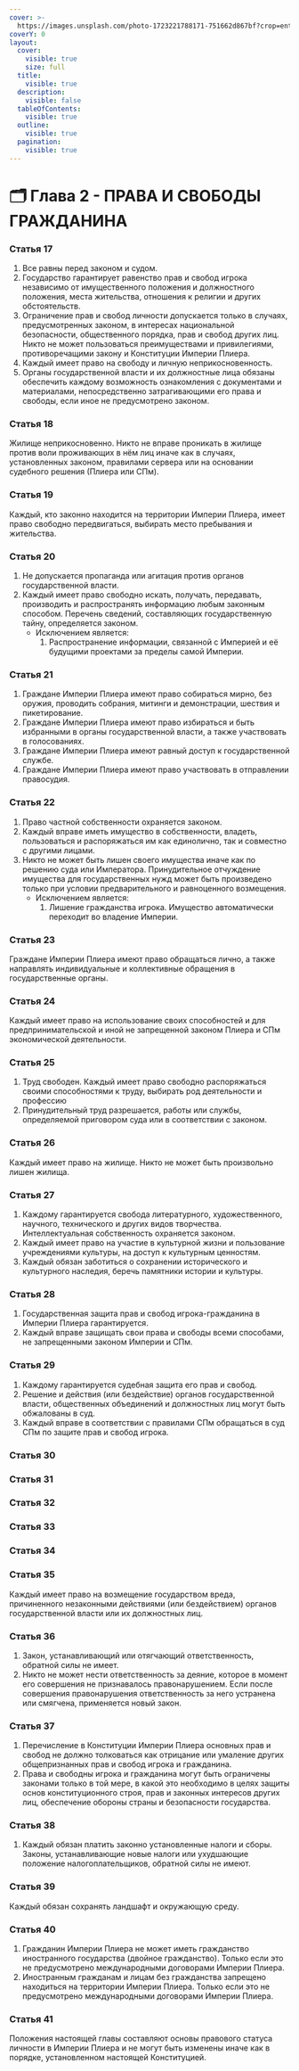 ```yaml
---
cover: >-
  https://images.unsplash.com/photo-1723221788171-751662d867bf?crop=entropy&cs=srgb&fm=jpg&ixid=M3wxOTcwMjR8MHwxfHJhbmRvbXx8fHx8fHx8fDE3MjU3OTU4MTh8&ixlib=rb-4.0.3&q=85
coverY: 0
layout:
  cover:
    visible: true
    size: full
  title:
    visible: true
  description:
    visible: false
  tableOfContents:
    visible: true
  outline:
    visible: true
  pagination:
    visible: true
---
```


# 🗂️ Глава 2 - ПРАВА И СВОБОДЫ ГРАЖДАНИНА

### **Статья 17**

1. Все равны перед законом и судом.
2. Государство гарантирует равенство прав и свобод игрока независимо от имущественного положения и должностного положения, места жительства, отношения к религии и других обстоятельств.
3. Ограничение прав и свобод личности допускается только в случаях, предусмотренных законом, в интересах национальной безопасности, общественного порядка, прав и свобод других лиц. Никто не может пользоваться преимуществами и привилегиями, противоречащими закону и Конституции Империи Плиера.
4. Каждый имеет право на свободу и личную неприкосновенность.
5. Органы государственной власти и их должностные лица обязаны обеспечить каждому возможность ознакомления с документами и материалами, непосредственно затрагивающими его права и свободы, если иное не предусмотрено законом.

### **Статья 18**

Жилище неприкосновенно. Никто не вправе проникать в жилище против воли проживающих в нём лиц иначе как в случаях, установленных законом, правилами сервера или на основании судебного решения (Плиера или СПм).

### **Статья 19**

Каждый, кто законно находится на территории Империи Плиера, имеет право свободно передвигаться, выбирать место пребывания и жительства.

### **Статья 20**

1. Не допускается пропаганда или агитация против органов государственной власти.
2. Каждый имеет право свободно искать, получать, передавать, производить и распространять информацию любым законным способом. Перечень сведений, составляющих государственную тайну, определяется законом.
   * Исключением является:
     1. Распространение информации, связанной с Империей и её будущими проектами за пределы самой Империи.

### **Статья 21**

1. Граждане Империи Плиера имеют право собираться мирно, без оружия, проводить собрания, митинги и демонстрации, шествия и пикетирование.
2. Граждане Империи Плиера имеют право избираться и быть избранными в органы государственной власти, а также участвовать в голосованиях.
3. Граждане Империи Плиера имеют равный доступ к государственной службе.
4. Граждане Империи Плиера имеют право участвовать в отправлении правосудия.

### **Статья 22**

1. Право частной собственности охраняется законом.
2. Каждый вправе иметь имущество в собственности, владеть, пользоваться и распоряжаться им как единолично, так и совместно с другими лицами.
3. Никто не может быть лишен своего имущества иначе как по решению суда или Императора. Принудительное отчуждение имущества для государственных нужд может быть произведено только при условии предварительного и равноценного возмещения.
   * Исключением является:
     1. Лишение гражданства игрока. Имущество автоматически переходит во владение Империи.

### **Статья 23**

Граждане Империи Плиера имеют право обращаться лично, а также направлять индивидуальные и коллективные обращения в государственные органы.

### **Статья 24**

Каждый имеет право на использование своих способностей и для предпринимательской и иной не запрещенной законом Плиера и СПм экономической деятельности.

### **Статья 25**

1. Труд свободен. Каждый имеет право свободно распоряжаться своими способностями к труду, выбирать род деятельности и профессию
2. Принудительный труд разрешается, работы или службы, определяемой приговором суда или в соответствии с законом.

### **Статья 26**

Каждый имеет право на жилище. Никто не может быть произвольно лишен жилища.

### **Статья 27**

1. Каждому гарантируется свобода литературного, художественного, научного, технического и других видов творчества. Интеллектуальная собственность охраняется законом.
2. Каждый имеет право на участие в культурной жизни и пользование учреждениями культуры, на доступ к культурным ценностям.
3. Каждый обязан заботиться о сохранении исторического и культурного наследия, беречь памятники истории и культуры.

### **Статья 28**

1. Государственная защита прав и свобод игрока-гражданина в Империи Плиера гарантируется.
2. Каждый вправе защищать свои права и свободы всеми способами, не запрещенными законом Империи и СПм.

### **Статья 29**

1. Каждому гарантируется судебная защита его прав и свобод.
2. Решение и действия (или бездействие) органов государственной власти, общественных объединений и должностных лиц могут быть обжалованы в суд.
3. Каждый вправе в соответствии с правилами СПм обращаться в суд СПм по защите прав и свобод игрока.

### **Статья 30**

### **Статья 31**

### **Статья 32**

### **Статья 33**

### **Статья 34**

### **Статья 35**

Каждый имеет право на возмещение государством вреда, причиненного незаконными действиями (или бездействием) органов государственной власти или их должностных лиц.

### **Статья 36**

1. Закон, устанавливающий или отягчающий ответственность, обратной силы не имеет.
2. Никто не может нести ответственность за деяние, которое в момент его совершения не признавалось правонарушением. Если после совершения правонарушения ответственность за него устранена или смягчена, применяется новый закон.

### **Статья 37**

1. Перечисление в Конституции Империи Плиера основных прав и свобод не должно толковаться как отрицание или умаление других общепризнанных прав и свобод игрока и гражданина.
2. Права и свободны игрока и гражданина могут быть ограничены законами только в той мере, в какой это необходимо в целях защиты основ конституционного строя, прав и законных интересов других лиц, обеспечение обороны страны и безопасности государства.

### **Статья 38**

1. Каждый обязан платить законно установленные налоги и сборы. Законы, устанавливающие новые налоги или ухудшающие положение налогоплательщиков, обратной силы не имеют.

### **Статья 39**

Каждый обязан сохранять ландшафт и окружающую среду.

### **Статья 40**

1. Гражданин Империи Плиера не может иметь гражданство иностранного государства (двойное гражданство). Только если это не предусмотрено международными договорами Империи Плиера.
2. Иностранным гражданам и лицам без гражданства запрещено находиться на территории Империи Плиера. Только если это не предусмотрено международными договорами Империи Плиера.

### **Статья 41**

Положения настоящей главы составляют основы правового статуса личности в Империи Плиера и не могут быть изменены иначе как в порядке, установленном настоящей Конституцией.
